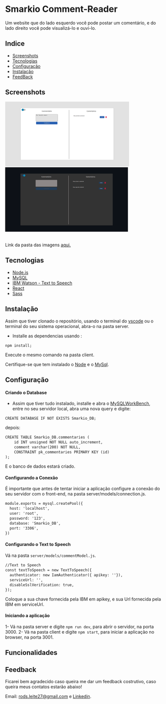 # Smarkio Comment-Reader
Um website que do lado esquerdo você pode postar um comentário, e do lado direito você pode visualizá-lo e ouvi-lo.

## Indice
* [Screenshots](#screenshots)
* [Tecnologias](#tecnologias)
* [Configuração](#configuração)
* [Instalação](#Instalação)
* [FeedBack](#so)

## Screenshots

<img src="client/public/images/app-image-1.png" width="400" />

<img src="client/public/images/app-image-2.png" width="400" />

<br>Link da pasta das imagens <a href="https://github.com/Rods27/smarkio-page/tree/main/client/public">aqui.</a>


## Tecnologias
<ul>
  <li><a href="https://nodejs.org/en/">Node.js</a></li>
  <li><a href="https://www.mysql.com/">MySQL</a></li>
  <li><a href="https://www.ibm.com/br-pt/cloud/watson-text-to-speech">IBM Watson - Text to Speech</a></li>
  <li><a href="https://reactjs.org">React</a></li>
  <li><a href="https://sass-lang.com/">Sass</a></li>
</ul>

## Instalação
Assim que tiver clonado o repositório, usando o terminal do [vscode](https://code.visualstudio.com/) ou o terminal do seu sistema operacional, abra-o na pasta server.
- Installe as dependencias usando :
```
npm install;
```
Execute o mesmo comando na pasta client.

Certifique-se que tem instalado o [Node](#indice) e o [MySql](#indice).

## Configuração

#### Criando o Database
- Assim que tiver tudo instalado, installe e abra o [MySQLWorkBench](https://www.mysql.com/products/workbench/), entre no seu servidor local, abra uma nova query e digite: 
```
CREATE DATABASE IF NOT EXISTS Smarkio_DB;
```
depois:
```
CREATE TABLE Smarkio_DB.commentaries (
	id INT unsigned NOT NULL auto_increment,
    comment varchar(200) NOT NULL,
    CONSTRAINT pk_commentaries PRIMARY KEY (id)
);
```
E o banco de dados estará criado.

#### Configurando a Conexão
É importante que antes de tentar iniciar a aplicação configure a conexão do seu servidor com o front-end, na pasta server/models/connection.js.
```
module.exports = mysql.createPool({
  host: 'localhost',
  user: 'root',
  password: '123',
  database: 'Smarkio_DB',
  port: '3306',
})
```
#### Configurando o Text to Speech
Vá na pasta ```server/models/commentModel.js```.
```
//Text to Speech
const textToSpeech = new TextToSpeech({
  authenticator: new IamAuthenticator({ apikey: ''}),
  serviceUrl: '',
  disableSslVerification: true,
});
```
Coloque a sua chave fornecida pela IBM em apikey, e sua Url fornecida pela IBM em serviceUrl.

#### Iniciando a aplicação
1- Vá na pasta server e digite ```npm run dev```, para abrir o servidor, na porta 3000.
2- Vá na pasta client e digite ```npm start```, para iniciar a aplicação no browser, na porta 3001.

## Funcionalidades


## Feedback 

Ficarei bem agradecido caso queira me dar um feedback costrutivo, caso queira meus contatos estarão abaixo!

Email: rods.leite27@gmail.com e <a href="https://linkedin.com/in/rodrigoleite27">Linkedin</a>.

